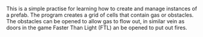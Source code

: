 This is a simple practise for learning how to create and manage instances of a prefab. The program creates a grid of cells that contain gas or obstacles. The obstacles can be opened to allow gas to flow out, in similar vein as doors in the game Faster Than Light (FTL) an be opened to put out fires.